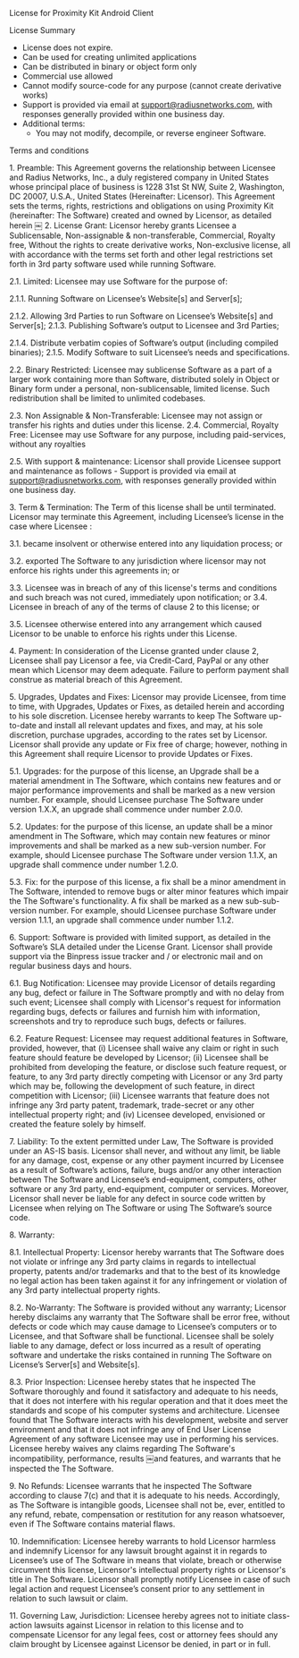 License for Proximity Kit Android Client

License Summary
* License does not expire.
* Can be used for creating unlimited applications
* Can be distributed in binary or object form only
* Commercial use allowed
* Cannot modify source-code for any purpose (cannot create derivative works)
* Support is provided via email at support@radiusnetworks.com, with responses generally provided within one business day.
* Additional terms:
  - You may not modify, decompile, or reverse engineer Software.

Terms and conditions

1\. Preamble: This Agreement governs the relationship between Licensee and Radius Networks, Inc., a duly registered company in United States whose principal place of business is 1228 31st St NW, Suite 2, Washington, DC 20007, U.S.A., United States (Hereinafter: Licensor). This Agreement sets the terms, rights, restrictions and obligations on using Proximity Kit (hereinafter: The Software) created and owned by Licensor, as detailed herein
￼
2\. License Grant: Licensor hereby grants Licensee a Sublicensable, Non-assignable & non-transferable, Commercial, Royalty free, Without the rights to create derivative works, Non-exclusive license, all with accordance with the terms set forth and other legal restrictions set forth in 3rd party software used while running Software.

2.1. Limited: Licensee may use Software for the purpose of:

2.1.1. Running Software on Licensee’s Website[s] and Server[s];

2.1.2. Allowing 3rd Parties to run Software on Licensee’s Website[s] and Server[s]; 2.1.3. Publishing Software’s output to Licensee and 3rd Parties;

2.1.4. Distribute verbatim copies of Software’s output (including compiled binaries); 2.1.5. Modify Software to suit Licensee’s needs and specifications.

2.2. Binary Restricted: Licensee may sublicense Software as a part of a larger work containing more than Software, distributed solely in Object or Binary form under a personal, non-sublicensable, limited license. Such redistribution shall be limited to unlimited codebases.

2.3. Non Assignable & Non-Transferable: Licensee may not assign or transfer his rights and duties under this license. 2.4. Commercial, Royalty Free: Licensee may use Software for any purpose, including paid-services, without any royalties

2.5. With support & maintenance: Licensor shall provide Licensee support and maintenance as follows -
Support is provided via email at support@radiusnetworks.com, with responses generally provided within one business day.

3\. Term & Termination: The Term of this license shall be until terminated. Licensor may terminate this Agreement, including Licensee’s license in the case where Licensee :


3.1. became insolvent or otherwise entered into any liquidation process; or

3.2. exported The Software to any jurisdiction where licensor may not enforce his rights under this agreements in; or

3.3. Licensee was in breach of any of this license's terms and conditions and such breach was not cured, immediately upon notification; or 3.4. Licensee in breach of any of the terms of clause 2 to this license; or

3.5. Licensee otherwise entered into any arrangement which caused Licensor to be unable to enforce his rights under this License.

4\. Payment: In consideration of the License granted under clause 2, Licensee shall pay Licensor a fee, via Credit-Card, PayPal or any other mean which Licensor may deem adequate. Failure to perform payment shall construe as material breach of this Agreement.

5\. Upgrades, Updates and Fixes: Licensor may provide Licensee, from time to time, with Upgrades, Updates or Fixes, as detailed herein and according to his sole discretion. Licensee hereby warrants to keep The Software up-to-date and install all relevant updates and fixes, and may, at his sole discretion, purchase upgrades, according to the rates set by Licensor. Licensor shall provide any update or Fix free of charge; however, nothing in this Agreement shall require Licensor to provide Updates or Fixes.

5.1. Upgrades: for the purpose of this license, an Upgrade shall be a material amendment in The Software, which contains new features and or major performance improvements and shall be marked as a new version number. For example, should Licensee purchase The Software under version 1.X.X, an upgrade shall commence under number 2.0.0.

5.2. Updates: for the purpose of this license, an update shall be a minor amendment in The Software, which may contain new features or minor improvements and shall be marked as a new sub-version number. For example, should Licensee purchase The Software under version 1.1.X, an upgrade shall commence under number 1.2.0.

5.3. Fix: for the purpose of this license, a fix shall be a minor amendment in The Software, intended to remove bugs or alter minor features which impair the The Software's functionality. A fix shall be marked as a new sub-sub-version number. For example, should Licensee purchase Software under version 1.1.1, an upgrade shall commence under number 1.1.2.

6\. Support: Software is provided with limited support, as detailed in the Software’s SLA detailed under the License Grant. Licensor shall provide support via the Binpress issue tracker and / or electronic mail and on regular business days and hours.


6.1. Bug Notification: Licensee may provide Licensor of details regarding any bug, defect or failure in The Software promptly and with no delay from such event; Licensee shall comply with Licensor's request for information regarding bugs, defects or failures and furnish him with information, screenshots and try to reproduce such bugs, defects or failures.

6.2. Feature Request: Licensee may request additional features in Software, provided, however, that (i) Licensee shall waive any claim or right in such feature should feature be developed by Licensor; (ii) Licensee shall be prohibited from developing the feature, or disclose such feature request, or feature, to any 3rd party directly competing with Licensor or any 3rd party which may be, following the development of such feature, in direct competition with Licensor; (iii) Licensee warrants that feature does not infringe any 3rd party patent, trademark, trade-secret or any other intellectual property right; and (iv) Licensee developed, envisioned or created the feature solely by himself.

7\. Liability: To the extent permitted under Law, The Software is provided under an AS-IS basis. Licensor shall never, and without any limit, be liable for any damage, cost, expense or any other payment incurred by Licensee as a result of Software’s actions, failure, bugs and/or any other interaction between The Software and Licensee’s end-equipment, computers, other software or any 3rd party, end-equipment, computer or services. Moreover, Licensor shall never be liable for any defect in source code written by Licensee when relying on The Software or using The Software’s source code.

8\. Warranty:

8.1. Intellectual Property: Licensor hereby warrants that The Software does not violate or infringe any 3rd party claims in regards to intellectual property, patents and/or trademarks and that to the best of its knowledge no legal action has been taken against it for any infringement or violation of any 3rd party intellectual property rights.

8.2. No-Warranty: The Software is provided without any warranty; Licensor hereby disclaims any warranty that The Software shall be error free, without defects or code which may cause damage to Licensee’s computers or to Licensee, and that Software shall be functional. Licensee shall be solely liable to any damage, defect or loss incurred as a result of operating software and undertake the risks contained in running The Software on License’s Server[s] and Website[s].

8.3. Prior Inspection: Licensee hereby states that he inspected The Software thoroughly and found it satisfactory and adequate to his needs, that it does not interfere with his regular operation and that it does meet the standards and scope of his computer systems and architecture. Licensee found that The Software interacts with his development, website and server environment and that it does not infringe any of End User License Agreement of any software Licensee may use in performing his services. Licensee hereby waives any claims regarding The Software's incompatibility, performance, results
￼and features, and warrants that he inspected the The Software.

9\. No Refunds: Licensee warrants that he inspected The Software according to clause 7(c) and that it is adequate to his needs. Accordingly, as The Software is intangible goods, Licensee shall not be, ever, entitled to any refund, rebate, compensation or restitution for any reason whatsoever, even if The Software contains material flaws.

10\. Indemnification: Licensee hereby warrants to hold Licensor harmless and indemnify Licensor for any lawsuit brought against it in regards to Licensee’s use of The Software in means that violate, breach or otherwise circumvent this license, Licensor's intellectual property rights or Licensor's title in The Software. Licensor shall promptly notify Licensee in case of such legal action and request Licensee’s consent prior to any settlement in relation to such lawsuit or claim.

11\. Governing Law, Jurisdiction: Licensee hereby agrees not to initiate class-action lawsuits against Licensor in relation to this license and to compensate Licensor for any legal fees, cost or attorney fees should any claim brought by Licensee against Licensor be denied, in part or in full.
